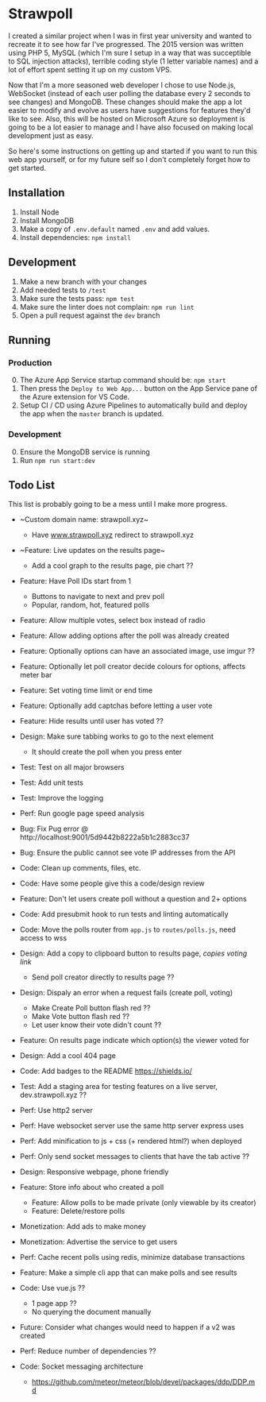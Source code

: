 # Strawpoll

I created a similar project when I was in first year university and wanted to recreate it to see how far I've progressed. The 2015 version was written using PHP 5, MySQL (which I'm sure I setup in a way that was succeptible to SQL injection attacks), terrible coding style (1 letter variable names) and a lot of effort spent setting it up on my custom VPS.

Now that I'm a more seasoned web developer I chose to use Node.js, WebSocket (instead of each user polling the database every 2 seconds to see changes) and MongoDB. These changes should make the app a lot easier to modify and evolve as users have suggestions for features they'd like to see. Also, this will be hosted on Microsoft Azure so deployment is going to be a lot easier to manage and I have also focused on making local development just as easy.

So here's some instructions on getting up and started if you want to run this web app yourself, or for my future self so I don't completely forget how to get started.

## Installation
1. Install Node
2. Install MongoDB
3. Make a copy of `.env.default` named `.env` and add values.
4. Install dependencies: `npm install`

## Development
1. Make a new branch with your changes
2. Add needed tests to `/test`
3. Make sure the tests pass: `npm test`
4. Make sure the linter does not complain: `npm run lint`
5. Open a pull request against the `dev` branch

## Running
### Production
0. The Azure App Service startup command should be: `npm start`
1. Then press the `Deploy to Web App...` button on the App Service pane of the Azure extension for VS Code.
2. Setup CI / CD using Azure Pipelines to automatically build and deploy the app when the `master` branch is updated.

### Development
0. Ensure the MongoDB service is running
1. Run `npm run start:dev`

## Todo List

This list is probably going to be a mess until I make more progress.

- ~Custom domain name: strawpoll.xyz~
    - Have www.strawpoll.xyz redirect to strawpoll.xyz
- ~Feature: Live updates on the results page~
    - Add a cool graph to the results page, pie chart ??
- Feature: Have Poll IDs start from 1
    - Buttons to navigate to next and prev poll
    - Popular, random, hot, featured polls
- Feature: Allow multiple votes, select box instead of radio
- Feature: Allow adding options after the poll was already created
- Feature: Optionally options can have an associated image, use imgur ??
- Feature: Optionally let poll creator decide colours for options, affects meter bar
- Feature: Set voting time limit or end time
- Feature: Optionally add captchas before letting a user vote
- Feature: Hide results until user has voted ??
- Design: Make sure tabbing works to go to the next element
    - It should create the poll when you press enter
- Test: Test on all major browsers
- Test: Add unit tests
- Test: Improve the logging
- Perf: Run google page speed analysis
- Bug: Fix Pug error @ http://localhost:9001/5d9442b8222a5b1c2883cc37
- Bug: Ensure the public cannot see vote IP addresses from the API
- Code: Clean up comments, files, etc.
- Code: Have some people give this a code/design review
- Feature: Don't let users create poll without a question and 2+ options
- Code: Add presubmit hook to run tests and linting automatically
- Code: Move the polls router from `app.js` to `routes/polls.js`, need access to wss
- Design: Add a copy to clipboard button to results page, _copies voting link_
    - Send poll creator directly to results page ??
- Design: Dispaly an error when a request fails (create poll, voting)
    - Make Create Poll button flash red ??
    - Make Vote button flash red ??
    - Let user know their vote didn't count ??
- Feature: On results page indicate which option(s) the viewer voted for

- Design: Add a cool 404 page
- Code: Add badges to the README https://shields.io/

- Test: Add a staging area for testing features on a live server, dev.strawpoll.xyz ??
- Perf: Use http2 server
- Perf: Have websocket server use the same http server express uses
- Perf: Add minification to js + css (+ rendered html?) when deployed
- Perf: Only send socket messages to clients that have the tab active ??
- Design: Responsive webpage, phone friendly
- Feature: Store info about who created a poll
    - Feature: Allow polls to be made private (only viewable by its creator)
    - Feature: Delete/restore polls
- Monetization: Add ads to make money
- Monetization: Advertise the service to get users
- Perf: Cache recent polls using redis, minimize database transactions
- Feature: Make a simple cli app that can make polls and see results
- Code: Use vue.js ??
    - 1 page app ??
    - No querying the document manually
- Future: Consider what changes would need to happen if a v2 was created
- Perf: Reduce number of dependencies ??
- Code: Socket messaging architecture
    - https://github.com/meteor/meteor/blob/devel/packages/ddp/DDP.md